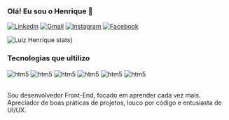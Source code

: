 
### Olá! Eu sou o Henrique 👋

[![Linkedin](https://img.shields.io/badge/LinkedIn-0077B5?style=for-the-badge&logo=linkedin&logoColor=white)](https://linkedin.com/in/luiz-henrique-200779144/)
[![Gmail](https://img.shields.io/badge/Gmail-D14836?style=for-the-badge&logo=gmail&logoColor=white)](https://luiz.lhrodrigues@gmail.com)
[![Instagram](https://img.shields.io/badge/Instagram-E4405F?style=for-the-badge&logo=instagram&logoColor=white)](https://instagram.com/henrique.lhr)
[![Facebook](https://img.shields.io/badge/Facebook-1877F2?style=for-the-badge&logo=facebook&logoColor=white)](https://facebook.com/henrique.lankaster)

![Luiz Henrique stats](https://github-readme-stats.vercel.app/api?username=anuraghazra&show_icons=true&theme=dark))

### Tecnologias que ultilizo

<div style="display: inline_block">
    <img align="center" alt="htm5" src="https://img.shields.io/badge/JavaScript-F7DF1E?style=for-the-badge&logo=javascript&logoColor=black" />
    <img align="center" alt="htm5" src="https://img.shields.io/badge/TypeScript-007ACC?style=for-the-badge&logo=typescript&logoColor=white" />
    <img align="center" alt="htm5" src="https://img.shields.io/badge/Angular-DD0031?style=for-the-badge&logo=angular&logoColor=white" />
    <img align="center" alt="htm5" src="https://img.shields.io/badge/Spring-6DB33F?style=for-the-badge&logo=spring&logoColor=white" />
    <img align="center" alt="htm5" src="https://img.shields.io/badge/MySQL-00000F?style=for-the-badge&logo=mysql&logoColor=white" />
    <img align="center" alt="htm5" src="https://img.shields.io/badge/Amazon_AWS-232F3E?style=for-the-badge&logo=amazon-aws&logoColor=white" />
</div><br>

Sou desenvolvedor Front-End, focado em aprender cada vez mais.<br>
Apreciador de boas práticas de projetos, louco por código e entusiasta de UI/UX.
